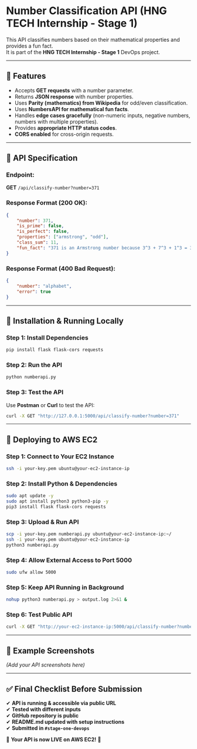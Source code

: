 # Number Classification API (HNG TECH Internship - Stage 1)

This API classifies numbers based on their mathematical properties and provides a fun fact.  
It is part of the **HNG TECH Internship - Stage 1** DevOps project.

---

## 🚀 Features
- Accepts **GET requests** with a number parameter.
- Returns **JSON response** with number properties.
- Uses **Parity (mathematics) from Wikipedia** for odd/even classification.
- Uses **NumbersAPI for mathematical fun facts**.
- Handles **edge cases gracefully** (non-numeric inputs, negative numbers, numbers with multiple properties).
- Provides **appropriate HTTP status codes**.
- **CORS enabled** for cross-origin requests.

---

## 📌 API Specification

### **Endpoint:**  
**GET** `/api/classify-number?number=371`  

### **Response Format (200 OK)**:
```json
{
    "number": 371,
    "is_prime": false,
    "is_perfect": false,
    "properties": ["armstrong", "odd"],
    "class_sum": 11,
    "fun_fact": "371 is an Armstrong number because 3^3 + 7^3 + 1^3 = 371"
}
```

### **Response Format (400 Bad Request)**:
```json
{
    "number": "alphabet",
    "error": true
}
```

---

## 📌 Installation & Running Locally

### **Step 1: Install Dependencies**
```bash
pip install flask flask-cors requests
```

### **Step 2: Run the API**
```bash
python numberapi.py
```

### **Step 3: Test the API**
Use **Postman** or **Curl** to test the API:

```bash
curl -X GET "http://127.0.0.1:5000/api/classify-number?number=371"
```

---

## 🚀 Deploying to AWS EC2

### **Step 1: Connect to Your EC2 Instance**
```bash
ssh -i your-key.pem ubuntu@your-ec2-instance-ip
```

### **Step 2: Install Python & Dependencies**
```bash
sudo apt update -y
sudo apt install python3 python3-pip -y
pip3 install flask flask-cors requests
```

### **Step 3: Upload & Run API**
```bash
scp -i your-key.pem numberapi.py ubuntu@your-ec2-instance-ip:~/
ssh -i your-key.pem ubuntu@your-ec2-instance-ip
python3 numberapi.py
```

### **Step 4: Allow External Access to Port 5000**
```bash
sudo ufw allow 5000
```

### **Step 5: Keep API Running in Background**
```bash
nohup python3 numberapi.py > output.log 2>&1 &
```

### **Step 6: Test Public API**
```bash
curl -X GET "http://your-ec2-instance-ip:5000/api/classify-number?number=371"
```

---

## 📌 Example Screenshots
*(Add your API screenshots here)*

---

## ✅ Final Checklist Before Submission
✔ **API is running & accessible via public URL**  
✔ **Tested with different inputs**  
✔ **GitHub repository is public**  
✔ **README.md updated with setup instructions**  
✔ **Submitted in `#stage-one-devops`**  

🚀 **Your API is now LIVE on AWS EC2!** 🎯  
